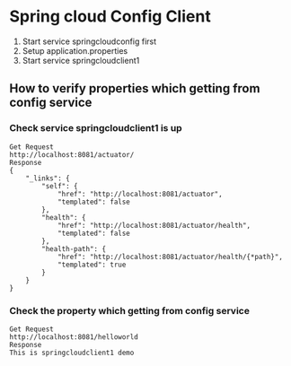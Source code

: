# Spring cloud Config Client
1. Start service springcloudconfig first
2. Setup application.properties
3. Start service springcloudclient1

## How to verify properties which getting from config service
### Check service springcloudclient1 is up
```
Get Request
http://localhost:8081/actuator/
Response
{
    "_links": {
        "self": {
            "href": "http://localhost:8081/actuator",
            "templated": false
        },
        "health": {
            "href": "http://localhost:8081/actuator/health",
            "templated": false
        },
        "health-path": {
            "href": "http://localhost:8081/actuator/health/{*path}",
            "templated": true
        }
    }
}
```
### Check the property which getting from config service
```
Get Request
http://localhost:8081/helloworld
Response
This is springcloudclient1 demo
```